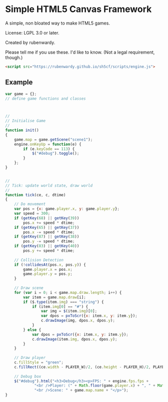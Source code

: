 Simple HTML5 Canvas Framework
=============================

A simple, non bloated way to make HTML5 games.

License: LGPL 3.0 or later.

Created by rubenwardy.

Please tell me if you use these. I'd like to know. (Not a legal requirement, though.)

```html
<script src="https://rubenwardy.github.io/sh5cf/scripts/engine.js">
```

Example
-------

```javascript
var game = {};
// define game functions and classes



//
// Initialise Game
//
function init()
{
	game.map = game.getScene("scene1");
	engine.onKeyUp = function(e) {
		if (e.keyCode == 113) {
			$("#debug").toggle();
		}
	};
}


//
// Tick: update world state, draw world
//
function tick(ce, c, dtime)
{
	// Do movement
	var pos = {x: game.player.x, y: game.player.y};
	var speed = 300;
	if (getKey(68) || getKey(39))
		pos.x += speed * dtime;
	if (getKey(65) || getKey(37))
		pos.x -= speed * dtime;
	if (getKey(87) || getKey(38))
		pos.y -= speed * dtime;
	if (getKey(83) || getKey(40))
		pos.y += speed * dtime;
		
	// Collision Detection
	if (!collidesAt(pos.x, pos.y)) {
		game.player.x = pos.x;
		game.player.y = pos.y;
	}
	
	// Draw scene
	for (var i = 0; i < game.map.draw.length; i++) {
		var item = game.map.draw[i];
		if ($.type(item.img) === "string") {
			if (item.img[0] == "#") {
				var img = $(item.img)[0];
				var dpos = pxToScr({x: item.x, y: item.y});
				c.drawImage(img, dpos.x, dpos.y);
			}
		} else {
			var dpos = pxToScr({x: item.x, y: item.y});
			c.drawImage(item.img, dpos.x, dpos.y);			
		}
	}
	
	// Draw player
	c.fillStyle = "green";
	c.fillRect((ce.width - PLAYER_W)/2, (ce.height - PLAYER_H)/2, PLAYER_W, PLAYER_H);
	
	// Debug box
	$("#debug").html("<h3>Debug</h3><p>FPS: " + engine.fps.fps + 
			 "<br />Player: (" + Math.floor(game.player.x) + ", " + Math.floor(game.player.y) + ")" + 
			 "<br />Scene: " + game.map.name + "</p>");
}
```

